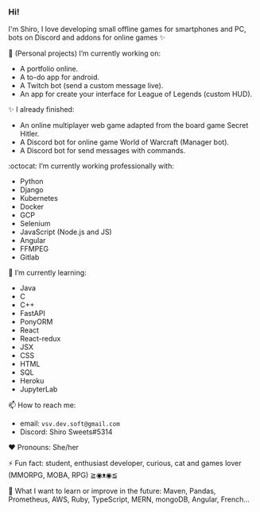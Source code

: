 ### Hi!
I'm Shiro, I love developing small offline games for smartphones and PC, bots on Discord and addons for online games ✨

:hibiscus: (Personal projects) I’m currently working on:
- A portfolio online.
- A to-do app for android.
- A Twitch bot (send a custom message live).
- An app for create your interface for League of Legends (custom HUD).

✨ I already finished:
- An online multiplayer web game adapted from the board game Secret Hitler.
- A Discord bot for online game World of Warcraft (Manager bot).
- A Discord bot for send messages with commands.

:octocat: I’m currently working professionally with:
- Python
- Django
- Kubernetes
- Docker
- GCP
- Selenium
- JavaScript (Node.js and JS)
- Angular
- FFMPEG
- Gitlab

🌱 I’m currently learning:
- Java
- C
- C++
- FastAPI
- PonyORM
- React
- React-redux
- JSX
- CSS
- HTML
- SQL
- Heroku
- JupyterLab

📫 How to reach me:
- email: `vsv.dev.soft@gmail.com`
- Discord: Shiro Sweets#5314

♥ Pronouns: She/her

⚡ Fun fact: student, enthusiast developer, curious, cat and games lover (MMORPG, MOBA, RPG) ≧◉ᴥ◉≦

🌈 What I want to learn or improve in the future: Maven, Pandas, Prometheus, AWS, Ruby, TypeScript, MERN, mongoDB, Angular, French...

<!--
**shirosweets/shirosweets** is a ✨ _special_ ✨ repository because its `README.md` (this file) appears on your GitHub profile.

Here are some ideas to get you started:

- 🔭 I’m currently working on ...
- 🌱 I’m currently learning ...
- 👯 I’m looking to collaborate on ...
- 🤔 I’m looking for help with ...
- 💬 Ask me about ...
- 📫 How to reach me: ...
- 😄 Pronouns: ...
- ⚡ Fun fact: ...
-->
